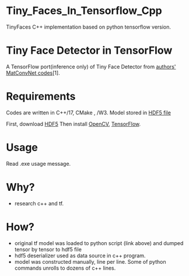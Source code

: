 # Tiny_Faces_In_Tensorflow_Cpp
TinyFaces C++ implementation  based on  python tensorflow version.
# Tiny Face Detector in TensorFlow

 A TensorFlow port(inference only) of Tiny Face Detector from [authors' MatConvNet codes](https://github.com/peiyunh/tiny)[1].

# Requirements

Codes are written in C++/17, CMake , /W3. Model stored in [HDF5 file](https://bitbucket.org/ingerdev/tinyfacemodel/src/master/Model/weights.h5)

First, download [HDF5](https://support.hdfgroup.org/HDF5/release/obtain518.html)
Then install [OpenCV](https://github.com/opencv/opencv), [TensorFlow](https://www.tensorflow.org/).

# Usage
Read .exe usage message. 

# Why?

- research c++ and tf.

# How?

- original tf model was loaded to python script (link above) and dumped tensor by tensor to hdf5 file
- hdf5 deserializer used as data source in c++ program.
- model was constructed manually, line per line. Some of python commands unrolls to dozens of c++ lines.
